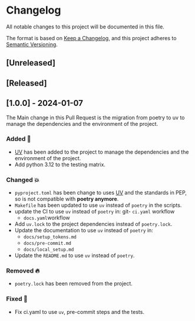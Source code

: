# Changelog

All notable changes to this project will be documented in this file.

The format is based on [Keep a Changelog](https://keepachangelog.com/en/1.1.0/),
and this project adheres to [Semantic Versioning](https://semver.org/spec/v2.0.0.html).

## [Unreleased]

## [Released]

## [1.0.0] - 2024-01-07

The Main change in this Pull Request is the migration from poetry to uv to manage the dependencies and the environment of the project.

### Added 🚀

- [UV](https://docs.astral.sh/uv/) has been added to the project to manage the dependencies and the environment of the project.
- Add python 3.12 to the testing matrix.

### Changed 💥

- `pyproject.toml` has been change to uses [UV](https://docs.astral.sh/uv/) and the standards in PEP, so is not compatible with **poetry anymore**.
- `Makefile` has been updated to use `uv` instead of `poetry` in the scripts.
- update the CI to use `uv` instead of `poetry` in:
    git- `ci.yaml` workflow
    - `docs.yaml`workflow
- Add `uv.lock` to the project dependencies instead of `poetry.lock`.
- Update the documentation to use `uv` instead of `poetry` in:
    - `docs/setup_tokens.md`
    - `docs/pre-commit.md`
    - `docs/local_setup.md`
- Update the `README.md` to use `uv` instead of `poetry`.

### Removed 🔥

- `poetry.lock` has been removed from the project.

### Fixed 🐞

- Fix ci.yaml to use `uv`, pre-commit steps and the tests.
